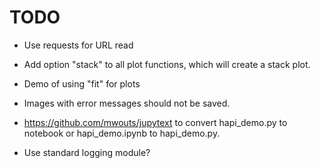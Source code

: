 # TODO

* Use requests for URL read

* Add option "stack" to all plot functions, which will create a stack plot.

* Demo of using "fit" for plots

* Images with error messages should not be saved.

* https://github.com/mwouts/jupytext to convert hapi_demo.py to notebook or hapi_demo.ipynb to hapi_demo.py.

* Use standard logging module?


